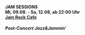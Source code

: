 #### **JAM SESSIONS**<br>Mi, 09.08. - Sa, 12.08, ab 22:00 Uhr<br>[Jam Rock Cafe](#locations)
##### Post-Concert Jazz&Jammin’
